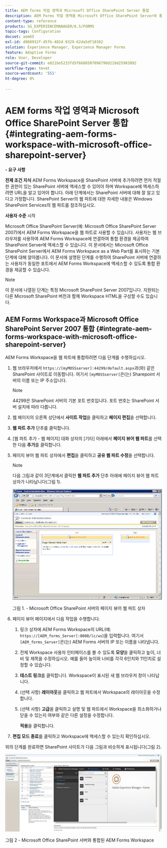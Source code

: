 ```yaml
---
title: AEM forms 작업 영역과 Microsoft Office SharePoint Server 통합
description: AEM Forms 작업 영역을 Microsoft Office SharePoint Server와 통합할 수 있습니다.
content-type: reference
products: SG_EXPERIENCEMANAGER/6.5/FORMS
topic-tags: Configuration
docset: aem65
exl-id: d080932f-d5fb-482d-9329-62da5df10362
solution: Experience Manager, Experience Manager Forms
feature: Adaptive Forms
role: User, Developer
source-git-commit: e821be5233fd5f6688507096790d219d25903892
workflow-type: tm+mt
source-wordcount: '551'
ht-degree: 0%

---
```


# AEM forms 작업 영역과 Microsoft Office SharePoint Server 통합{#integrating-aem-forms-workspace-with-microsoft-office-sharepoint-server}

**- 요구 사항**

**전제 조건 지식**
AEM Forms Workspace을 SharePoint 서버에 추가하려면 먼저 적절한 권한이 있는 SharePoint 서버에 액세스할 수 있어야 하며 Workspace에 액세스하려면 URL을 알고 있어야 합니다. 아래 단계에서는 SharePoint 서버에 대해 잘 알고 있다고 가정합니다. SharePoint Server의 웹 파트에 대한 자세한 내용은 Windows SharePoint Services의 웹 파트를 참조하십시오.

**사용자 수준**
시작

Microsoft Office SharePoint Server(예: Microsoft Office SharePoint Server 2007)에서 AEM Forms Workspace을 웹 파트로 사용할 수 있습니다. 사용자는 웹 브라우저를 사용하여 AEM Forms Workspace에 연결하여 통합 환경을 제공하여 SharePoint Server에 액세스할 수 있습니다. 이 문서에서는 Microsoft Office SharePoint Server에서 AEM Forms Workspace as a Web Part를 표시하는 기본 단계에 대해 알아봅니다. 이 문서에 설명된 단계를 수행하여 SharePoint 서버에 연결하는 사용자가 동일한 포트에서 AEM Forms Workspace에 액세스할 수 있도록 통합 환경을 제공할 수 있습니다.

>[!NOTE]
>
>이 문서에 나열된 단계는 특정 Microsoft SharePoint Server 2007입니다. 지원되는 다른 Microsoft SharePoint 버전과 함께 Workspace HTML을 구성할 수도 있습니다.

## AEM Forms Workspace과 Microsoft Office SharePoint Server 2007 통합 {#integrate-aem-forms-workspace-with-microsoft-office-sharepoint-server}

AEM Forms Workspace을 웹 파트에 통합하려면 다음 단계를 수행하십시오.

1. 웹 브라우저에서 `https://[myMOSSserver]:44299/default.aspx`과(와) 같은 SharePoint 사이트로 이동합니다. 여기서 `[myMOSSserver]`은(는) Sharepoint 서버의 이름 또는 IP 주소입니다.

   >[!NOTE]
   >
   >44299은 SharePoint 서버의 기본 포트 번호입니다. 포트 번호는 SharePoint 서버 설치에 따라 다릅니다.

1. 웹 페이지의 오른쪽 상단에서 **사이트 작업**&#x200B;을 클릭하고 **페이지 편집**&#x200B;을 선택합니다.
1. **웹 파트 추가** 단추를 클릭합니다.
1. [웹 파트 추가 - 웹 페이지] 대화 상자의 [기타] 아래에서 **페이지 뷰어 웹 파트**&#x200B;를 선택한 다음 **추가**&#x200B;를 클릭합니다.
1. 페이지 뷰어 웹 파트 상자에서 **편집**&#x200B;을 클릭하고 **공유 웹 파트 수정**&#x200B;을 선택합니다.

   >[!NOTE]
   >
   >다음 그림과 같이 3단계에서 클릭한 **웹 파트 추가** 단추 아래에 페이지 뷰어 웹 파트 상자가 나타납니다(그림 1).

   ![Microsoft Office SharePoint 서버의 페이지 뷰어 웹 파트 상자.](assets/page-viewer-web-part-box-in-microsoft-office-sharepoint-server.png)

   그림 1. - Microsoft Office SharePoint 서버의 페이지 뷰어 웹 파트 상자

1. 페이지 뷰어 페이지에서 다음 작업을 수행합니다.

   1. 링크 상자에 AEM Forms Workspace의 URL(예: `https://[AEM_forms_Server]:8080/lc/ws`)을 입력합니다. 여기서 `[AEM_forms_Server]`은(는) AEM Forms 서버의 IP 또는 이름을 나타냅니다.
   1. 전체 Workspace 사용자 인터페이스를 볼 수 있도록 **모양**&#x200B;을 클릭하고 높이, 너비 및 제목을 수정하십시오. 예를 들어 높이와 너비를 각각 6인치와 11인치로 설정할 수 있습니다.
   1. **테스트 링크**&#x200B;를 클릭합니다. Workspace이 표시된 새 웹 브라우저 창이 나타납니다.
   1. (선택 사항) **레이아웃**&#x200B;을 클릭하고 웹 파트에서 Workspace의 레이아웃을 수정합니다.
   1. (선택 사항) **고급**&#x200B;을 클릭하고 설명 및 웹 파트에서 Workspace을 최소화하거나 닫을 수 있는지 여부와 같은 다른 설정을 수정합니다.

      **적용**&#x200B;을 클릭합니다.

1. **편집 모드 종료**&#x200B;를 클릭하고 Workspace에 액세스할 수 있는지 확인하십시오.

위의 단계를 완료하면 SharePoint 사이트가 다음 그림과 비슷하게 표시됩니다(그림 2).

![Microsoft Office SharePoint 서버와 통합된 AEM Forms Workspace](assets/aem-forms-workspace.jpg)

그림 2 - Microsoft Office SharePoint 서버와 통합된 AEM Forms Workspace
